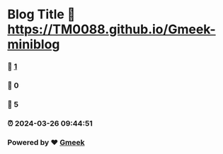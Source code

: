 # Blog Title :link: https://TM0088.github.io/Gmeek-miniblog 
### :page_facing_up: [1](https://TM0088.github.io/Gmeek-miniblog/tag.html) 
### :speech_balloon: 0 
### :hibiscus: 5 
### :alarm_clock: 2024-03-26 09:44:51 
### Powered by :heart: [Gmeek](https://github.com/Meekdai/Gmeek)
